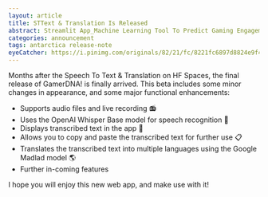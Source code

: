 ```yaml
---
layout: article
title: STText & Translation Is Released
abstract: Streamlit App_Machine Learning Tool To Predict Gaming Engagement Level
categories: announcement
tags: antarctica release-note
eyeCatcher: https://i.pinimg.com/originals/82/21/fc/8221fc6897d8824e9f4a612662a6f38e.jpg
---
```


Months after the Speech To Text & Translation on HF Spaces, the final release of GamerDNA! is finally arrived. This beta includes some minor changes in appearance, and some major functional enhancements:
* Supports audio files and live recording 📻
* Uses the OpenAI Whisper Base model for speech recognition 💬
* Displays transcribed text in the app 📝
* Allows you to copy and paste the transcribed text for further use 📋
* Translates the transcribed text into multiple languages using the Google Madlad model 🌎
* Further in-coming features 

I hope you will enjoy this new web app, and make use with it!
